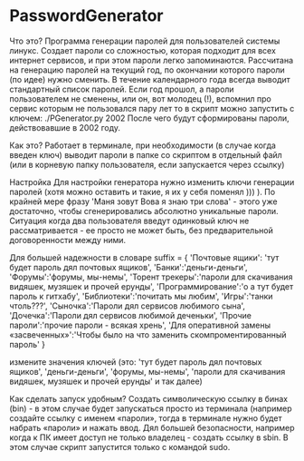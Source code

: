 # PasswordGenerator

Что это?
Программа генерации паролей для пользователей системы линукс. Создает пароли со сложностью, которая подходит для всех интернет сервисов, и при этом пароли легко запоминаются. Рассчитана на генерацию паролей на текущий год, по окончании которого пароли (по идее) нужно сменить. В течение календарного года всегда выводит стандартный список паролей.
Если год прошол, а пароли пользователем не сменены, или он, вот молодец (!), вспомнил про сервис которым не пользовался пару лет то в скрипт можно запустить с ключем:
    ./PGenerator.py 2002
После чего будут сформированы пароли, действовавшие в 2002 году.

Как это?
Работает в терминале, при необходимости (в случае когда введен ключ) выводит пароли в папке со скриптом в отдельный файл (или в корневую папку пользователя, если запускается через ссылку)

Настройка
Для настройки генератора нужно изменить ключи генерации паролей (хотя можно оставить и такие, я их у себя поменял ))) ). По крайней мере фразу 'Маня зовут Вова я знаю три слова' - этого уже достаточно, чтобы сгенерировались абсолютно уникальные пароли. Ситуация когда два пользователя введут одинковый ключ не рассматривается - ее просто не может быть, без предварительной договоренности между ними.

Для большей надежности в словаре 
suffix = {  'Почтовые ящики': 'тут будет пароль дял почтовых ящиков', 
            'Банки':'деньги-деньги', 'Форумы':'форумы, мы-немы', 
            'Торент трекеры':'пароли для скачивания видяшек, музяшек и прочей ерунды',
            'Программирование':'о а тут будет пароль к гитхабу',
            'Библиотеки':'почитать мы любим',
            'Игры':'танки чтоль???',
            'Сыночка':'Пароли дял сервисов любимого сына',
            'Дочечка':'Пароли дял сервисов любимой деченьки',
            'Прочие пароли':'прочие пароли - всякая хрень', 
            'Для оперативной замены «засвеченных»':'Чтобы было на что заменить скомпроментированный пароль'
             }

измените значения ключей (это: 'тут будет пароль дял почтовых ящиков', 'деньги-деньги', 'форумы, мы-немы', 'пароли для скачивания видяшек, музяшек и прочей ерунды' и так далее)

Как сделать запуск удобным?
Создать символическую ссылку в бинах (bin) - в этом случае будет запускаться просто из терминала (например создайте ссылку с именем «пароли», тогда в терминале нужно будет набрать «пароли» и нажать ввод.
Дял большей безопасности, например когда к ПК имеет доступ не только владелец - создать ссылку в sbin. В этом случае скрипт запустится только с командой sudo.
